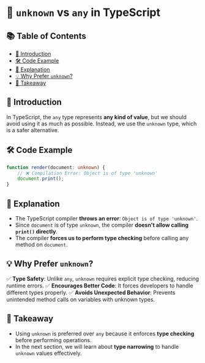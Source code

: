 # 📄 `unknown` vs `any` in TypeScript

## 📚 Table of Contents
- [📌 Introduction](#-introduction)
- [🛠️ Code Example](#️-code-example)
- [🧐 Explanation](#-explanation)
- [💡 Why Prefer `unknown`?](#-why-prefer-unknown)
- [🚀 Takeaway](#-takeaway)

## 📌 Introduction
In TypeScript, the `any` type represents **any kind of value**, but we should avoid using it as much as possible. Instead, we use the `unknown` type, which is a safer alternative.

## 🛠️ Code Example
```ts
function render(document: unknown) {
    // ❌ Compilation Error: Object is of type 'unknown'
    document.print();
}
```

## 🧐 Explanation
- The TypeScript compiler **throws an error**: `Object is of type 'unknown'`.
- Since `document` is of type `unknown`, the compiler **doesn't allow calling `print()` directly**.
- The compiler **forces us to perform type checking** before calling any method on `document`.

## 💡 Why Prefer `unknown`?
✅ **Type Safety**: Unlike `any`, `unknown` requires explicit type checking, reducing runtime errors.
✅ **Encourages Better Code**: It forces developers to handle different types properly.
✅ **Avoids Unexpected Behavior**: Prevents unintended method calls on variables with unknown types.

## 🚀 Takeaway
- Using `unknown` is preferred over `any` because it enforces **type checking** before performing operations.
- In the next section, we will learn about **type narrowing** to handle `unknown` values effectively.

